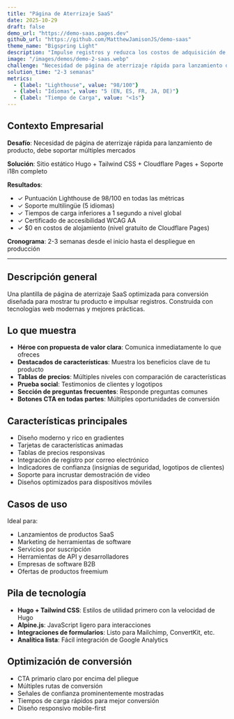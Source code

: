```yaml
---
title: "Página de Aterrizaje SaaS"
date: 2025-10-29
draft: false
demo_url: "https://demo-saas.pages.dev"
github_url: "https://github.com/MatthewJamisonJS/demo-saas"
theme_name: "Bigspring Light"
description: "Impulse registros y reduzca los costos de adquisición de clientes con diseño optimizado para conversión. Propuestas de valor claras, precios atractivos y elementos que generan confianza convierten visitantes en clientes de pago—rápido, profesional y construido para escalar globalmente."
image: "/images/demos/demo-2-saas.webp"
challenge: "Necesidad de página de aterrizaje rápida para lanzamiento de producto, debe soportar múltiples mercados"
solution_time: "2-3 semanas"
metrics:
  - {label: "Lighthouse", value: "98/100"}
  - {label: "Idiomas", value: "5 (EN, ES, FR, JA, DE)"}
  - {label: "Tiempo de Carga", value: "<1s"}
---
```


## Contexto Empresarial

**Desafío**: Necesidad de página de aterrizaje rápida para lanzamiento de producto, debe soportar múltiples mercados

**Solución**: Sitio estático Hugo + Tailwind CSS + Cloudflare Pages + Soporte i18n completo

**Resultados**:
- ✓ Puntuación Lighthouse de 98/100 en todas las métricas
- ✓ Soporte multilingüe (5 idiomas)
- ✓ Tiempos de carga inferiores a 1 segundo a nivel global
- ✓ Certificado de accesibilidad WCAG AA
- ✓ $0 en costos de alojamiento (nivel gratuito de Cloudflare Pages)

**Cronograma**: 2-3 semanas desde el inicio hasta el despliegue en producción

---

## Descripción general

Una plantilla de página de aterrizaje SaaS optimizada para conversión diseñada para mostrar tu producto e impulsar registros. Construida con tecnologías web modernas y mejores prácticas.

## Lo que muestra

- **Héroe con propuesta de valor clara**: Comunica inmediatamente lo que ofreces
- **Destacados de características**: Muestra los beneficios clave de tu producto
- **Tablas de precios**: Múltiples niveles con comparación de características
- **Prueba social**: Testimonios de clientes y logotipos
- **Sección de preguntas frecuentes**: Responde preguntas comunes
- **Botones CTA en todas partes**: Múltiples oportunidades de conversión

## Características principales

- Diseño moderno y rico en gradientes
- Tarjetas de características animadas
- Tablas de precios responsivas
- Integración de registro por correo electrónico
- Indicadores de confianza (insignias de seguridad, logotipos de clientes)
- Soporte para incrustar demostración de video
- Diseños optimizados para dispositivos móviles

## Casos de uso

Ideal para:
- Lanzamientos de productos SaaS
- Marketing de herramientas de software
- Servicios por suscripción
- Herramientas de API y desarrolladores
- Empresas de software B2B
- Ofertas de productos freemium

## Pila de tecnología

- **Hugo + Tailwind CSS**: Estilos de utilidad primero con la velocidad de Hugo
- **Alpine.js**: JavaScript ligero para interacciones
- **Integraciones de formularios**: Listo para Mailchimp, ConvertKit, etc.
- **Analítica lista**: Fácil integración de Google Analytics

## Optimización de conversión

- CTA primario claro por encima del pliegue
- Múltiples rutas de conversión
- Señales de confianza prominentemente mostradas
- Tiempos de carga rápidos para mejor conversión
- Diseño responsivo mobile-first
